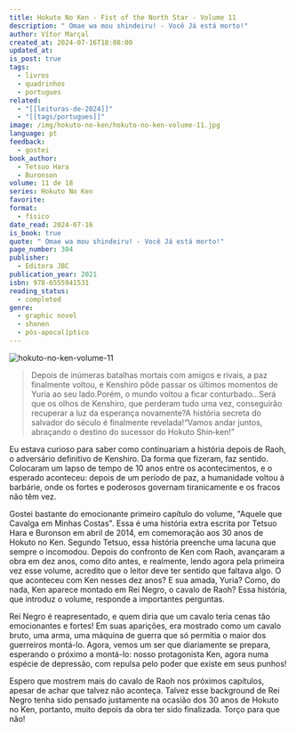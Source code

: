 ```yaml
---
title: Hokuto No Ken - Fist of the North Star - Volume 11
description: " Omae wa mou shindeiru! - Você Já está morto!"
author: Vítor Marçal
created_at: 2024-07-16T18:08:00
updated_at: 
is_post: true
tags:
  - livros
  - quadrinhos
  - portugues
related:
  - "[[leituras-de-2024]]"
  - "[[tags/portugues]]"
image: /img/hokuto-no-ken/hokuto-no-ken-volume-11.jpg
language: pt
feedback:
  - gostei
book_author:
  - Tetsuo Hara
  - Buronson
volume: 11 de 18
series: Hokuto No Ken
favorite: 
format:
  - físico
date_read: 2024-07-16
is_book: true
quote: " Omae wa mou shindeiru! - Você Já está morto!"
page_number: 304
publisher:
  - Editora JBC
publication_year: 2021
isbn: 978-6555941531
reading_status:
  - completed
genre:
  - graphic novel
  - shonen
  - pós-apocalíptico
---
```


![hokuto-no-ken-volume-11](/img/hokuto-no-ken/hokuto-no-ken-volume-11.jpg)

> Depois de inúmeras batalhas mortais com amigos e rivais, a paz finalmente voltou, e Kenshiro pôde passar os últimos momentos de Yuria ao seu lado.Porém, o mundo voltou a ficar conturbado...Será que os olhos de Kenshiro, que perderam tudo uma vez, conseguirão recuperar a luz da esperança novamente?A história secreta do salvador do século é finalmente revelada!“Vamos andar juntos, abraçando o destino do sucessor do Hokuto Shin‑ken!”

Eu estava curioso para saber como continuariam a história depois de Raoh, o adversário definitivo de Kenshiro. Da forma que fizeram, faz sentido. Colocaram um lapso de tempo de 10 anos entre os acontecimentos, e o esperado aconteceu: depois de um período de paz, a humanidade voltou à barbárie, onde os fortes e poderosos governam tiranicamente e os fracos não têm vez.

Gostei bastante do emocionante primeiro capítulo do volume, "Aquele que Cavalga em Minhas Costas". Essa é uma história extra escrita por Tetsuo Hara e Buronson em abril de 2014, em comemoração aos 30 anos de Hokuto no Ken. Segundo Tetsuo, essa história preenche uma lacuna que sempre o incomodou. Depois do confronto de Ken com Raoh, avançaram a obra em dez anos, como dito antes, e realmente, lendo agora pela primeira vez esse volume, acredito que o leitor deve ter sentido que faltava algo. O que aconteceu com Ken nesses dez anos? E sua amada, Yuria? Como, do nada, Ken aparece montado em Rei Negro, o cavalo de Raoh? Essa história, que introduz o volume, responde a importantes perguntas.

Rei Negro é reapresentado, e quem diria que um cavalo teria cenas tão emocionantes e fortes! Em suas aparições, era mostrado como um cavalo bruto, uma arma, uma máquina de guerra que só permitia o maior dos guerreiros montá-lo. Agora, vemos um ser que diariamente se prepara, esperando o próximo a montá-lo: nosso protagonista Ken, agora numa espécie de depressão, com repulsa pelo poder que existe em seus punhos!

Espero que mostrem mais do cavalo de Raoh nos próximos capítulos, apesar de achar que talvez não aconteça. Talvez esse background de Rei Negro tenha sido pensado justamente na ocasião dos 30 anos de Hokuto no Ken, portanto, muito depois da obra ter sido finalizada. Torço para que não!